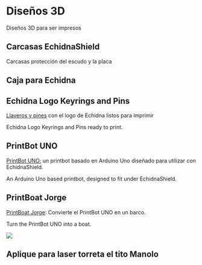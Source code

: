 # Diseños 3D
Diseños 3D para ser impresos

## Carcasas EchidnaShield
Carcasas protección del escudo y la placa

## Caja para Echidna

## Echidna Logo Keyrings and Pins
[Llaveros y pines](https://github.com/EchidnaShield/Recursos/tree/master/Dise%C3%B1os3D/Keyrings%20and%20pins) con el logo de Echidna listos para imprimir

Echidna Logo Keyrings and Pins ready to print. 

## PrintBot UNO

[PrintBot UNO:](https://github.com/EchidnaShield/Recursos/tree/master/Dise%C3%B1os3D/Printbot) un printbot basado en Arduino Uno diseñado para utilizar con EchidnaShield.

An Arduino Uno based printbot, designed to fit under EchidnaShield. 

## PrintBoat Jorge
[PrintBoat Jorge](https://github.com/EchidnaShield/Recursos/tree/master/Dise%C3%B1os3D/PrintBoat): Convierte el  PrintBot UNO en un barco.

Turn the PrintBot UNO into a boat. 

<img src="https://github.com/EchidnaShield/Recursos/tree/master/Dise%C3%B1os3D/PrintBoat/printboat1.jpg" high="250"/> </p>
## Aplique para laser torreta el tito Manolo


